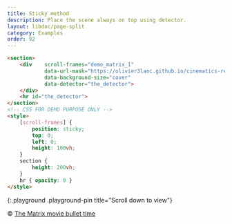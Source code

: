 ```yaml
---
title: Sticky method
description: Place the scene always on top using detector.
layout: libdoc/page-split
category: Examples
order: 92
---
```


```html
<section>
    <div    scroll-frames="demo_matrix_1"
            data-url-mask="https://olivier3lanc.github.io/cinematics-resources/matrix_bullet_time_b/matrix_bullet_time_b_|1 to 197|.webp"
            data-background-size="cover"
            data-detector="the_detector">
    </div>
    <hr id="the_detector">
</section>
<!-- CSS FOR DEMO PURPOSE ONLY -->
<style>
    [scroll-frames] { 
        position: sticky;
        top: 0;
        left: 0;
        height: 100vh;
    }
    section { 
        height: 200vh;
    }
    hr { opacity: 0 }
</style>
```
{:.playground .playground-pin title="Scroll down to view"}

&copy; [The Matrix movie bullet time](https://www.warnerbros.com/movies/matrix)
